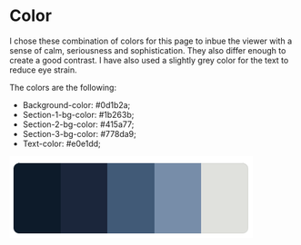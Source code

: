 # Color

I chose these combination of colors for this page to inbue the viewer with a sense of calm, seriousness and sophistication. They also differ enough to create a good contrast. I have also used a slightly grey color for the text to reduce eye strain.

The colors are the following:
- Background-color: #0d1b2a; 
- Section-1-bg-color: #1b263b; 
- Section-2-bg-color: #415a77; 
- Section-3-bg-color: #778da9;
- Text-color: #e0e1dd;

![Color Palette](./assets/img/portfolio-color-palette.PNG)
